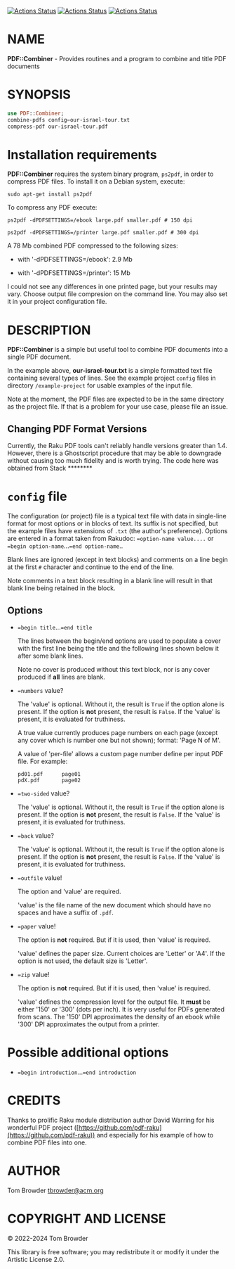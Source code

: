 [![Actions Status](https://github.com/tbrowder/PDF-Combiner/actions/workflows/linux.yml/badge.svg)](https://github.com/tbrowder/PDF-Combiner/actions) [![Actions Status](https://github.com/tbrowder/PDF-Combiner/actions/workflows/macos.yml/badge.svg)](https://github.com/tbrowder/PDF-Combiner/actions) [![Actions Status](https://github.com/tbrowder/PDF-Combiner/actions/workflows/windows.yml/badge.svg)](https://github.com/tbrowder/PDF-Combiner/actions)

NAME
====

**PDF::Combiner** - Provides routines and a program to combine and title PDF documents

SYNOPSIS
========

```raku
use PDF::Combiner;
combine-pdfs config=our-israel-tour.txt
compress-pdf our-israel-tour.pdf
```

Installation requirements
=========================

**PDF::Combiner** requires the system binary program, `ps2pdf`, in order to compress PDF files. To install it on a Debian system, execute:

    sudo apt-get install ps2pdf

To compress any PDF execute:

    ps2pdf -dPDFSETTINGS=/ebook large.pdf smaller.pdf # 150 dpi

    ps2pdf -dPDFSETTINGS=/printer large.pdf smaller.pdf # 300 dpi

A 78 Mb combined PDF compressed to the following sizes:

  * with '-dPDFSETTINGS=/ebook': 2.9 Mb

  * with '-dPDFSETTINGS=/printer': 15 Mb

I could not see any differences in one printed page, but your results may vary. Choose output file compresion on the command line. You may also set it in your project configuration file.

DESCRIPTION
===========

**PDF::Combiner** is a simple but useful tool to combine PDF documents into a single PDF document.

In the example above, **our-israel-tour.txt** is a simple formatted text file containing several types of lines. See the example project `config` files in directory `/example-project` for usable examples of the input file.

Note at the moment, the PDF files are expected to be in the same directory as the project file. If that is a problem for your use case, please file an issue.

Changing PDF Format Versions
----------------------------

Currently, the Raku PDF tools can't reliably handle versions greater than 1.4. However, there is a Ghostscript procedure that may be able to downgrade without causing too much fidelity and is worth trying. The code here was obtained from Stack ********

`config` file
=============

The configuration (or project) file is a typical text file with data in single-line format for most options or in blocks of text. Its suffix is not specified, but the example files have extensions of `.txt` (the author's preference). Options are entered in a format taken from Rakudoc: `=option-name value....` or `=begin option-name`...`=end option-name`..

Blank lines are ignored (except in text blocks) and comments on a line begin at the first `#` character and continue to the end of the line.

Note comments in a text block resulting in a blank line will result in that blank line being retained in the block.

Options
-------

  * `=begin title`...`=end title`

    The lines between the begin/end options are used to populate a cover with the first line being the title and the following lines shown below it after some blank lines.

    Note no cover is produced without this text block, nor is any cover produced if **all** lines are blank.

  * `=numbers` value?

    The 'value' is optional. Without it, the result is `True` if the option alone is present. If the option is **not** present, the result is `False`. If the 'value' is present, it is evaluated for truthiness.

    A true value currently produces page numbers on each page (except any cover which is number one but not shown); format: 'Page N of M'.

    A value of 'per-file' allows a custom page number define per input PDF file. For example:

        pd01.pdf      page01
        pdX.pdf       page02

  * `=two-sided` value?

    The 'value' is optional. Without it, the result is `True` if the option alone is present. If the option is **not** present, the result is `False`. If the 'value' is present, it is evaluated for truthiness.

  * `=back` value?

    The 'value' is optional. Without it, the result is `True` if the option alone is present. If the option is **not** present, the result is `False`. If the 'value' is present, it is evaluated for truthiness.

  * `=outfile` value!

    The option and 'value' are required.

    'value' is the file name of the new document which should have no spaces and have a suffix of `.pdf`.

  * `=paper` value!

    The option is **not** required. But if it is used, then 'value' is required.

    'value' defines the paper size. Current choices are 'Letter' or 'A4'. If the option is not used, the default size is 'Letter'.

  * `=zip` value!

    The option is **not** required. But if it is used, then 'value' is required.

    'value' defines the compression level for the output file. It **must** be either '150' or '300' (dots per inch). It is very useful for PDFs generated from scans. The '150' DPI approximates the density of an ebook while '300' DPI approximates the output from a printer.

Possible additional options
===========================

  * `=begin introduction`...`=end introduction`

CREDITS
=======

Thanks to prolific Raku module distribution author David Warring for his wonderful PDF project ([https://github.com/pdf-raku](https://github.com/pdf-raku)) and especially for his example of how to combine PDF files into one.

AUTHOR
======

Tom Browder <tbrowder@acm.org>

COPYRIGHT AND LICENSE
=====================

© 2022-2024 Tom Browder

This library is free software; you may redistribute it or modify it under the Artistic License 2.0.

